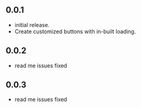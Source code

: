 ## 0.0.1

* initial release.
* Create customized buttons with in-built loading.

## 0.0.2

* read me issues fixed

## 0.0.3

* read me issues fixed
